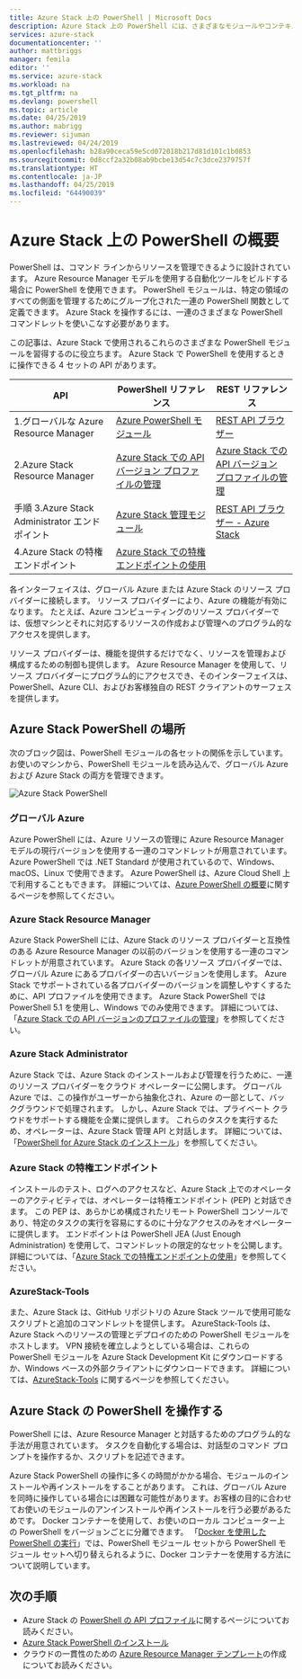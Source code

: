 ```yaml
---
title: Azure Stack 上の PowerShell | Microsoft Docs
description: Azure Stack 上の PowerShell には、さまざまなモジュールやコンテキストがあります。
services: azure-stack
documentationcenter: ''
author: mattbriggs
manager: femila
editor: ''
ms.service: azure-stack
ms.workload: na
ms.tgt_pltfrm: na
ms.devlang: powershell
ms.topic: article
ms.date: 04/25/2019
ms.author: mabrigg
ms.reviewer: sijuman
ms.lastreviewed: 04/24/2019
ms.openlocfilehash: b28a90ceca59e5cd072018b217d81d101c1b0853
ms.sourcegitcommit: 0d8ccf2a32b08ab9bcbe13d54c7c3dce2379757f
ms.translationtype: HT
ms.contentlocale: ja-JP
ms.lasthandoff: 04/25/2019
ms.locfileid: "64490039"
---
```

# <a name="get-started-with-powershell-on-azure-stack"></a>Azure Stack 上の PowerShell の概要

PowerShell は、コマンド ラインからリソースを管理できるように設計されています。 Azure Resource Manager モデルを使用する自動化ツールをビルドする場合に PowerShell を使用できます。 PowerShell モジュールは、特定の領域のすべての側面を管理するためにグループ化された一連の PowerShell 関数として定義できます。 Azure Stack を操作するには、一連のさまざまな PowerShell コマンドレットを使いこなす必要があります。

この記事は、Azure Stack で使用されるこれらのさまざまな PowerShell モジュールを習得するのに役立ちます。 Azure Stack で PowerShell を使用するときに操作できる 4 セットの API があります。

| API | PowerShell リファレンス | REST リファレンス |
| --- | --- | --- |
| 1.グローバルな Azure Resource Manager | [Azure PowerShell モジュール](https://github.com/Azure/azure-powershell/blob/master/documentation/azure-powershell-modules.md) | [REST API ブラウザー](https://docs.microsoft.com/rest/api/) |
| 2.Azure Stack Resource Manager | [Azure Stack での API バージョン プロファイルの管理](azure-stack-version-profiles.md) | [Azure Stack での API バージョン プロファイルの管理](azure-stack-version-profiles.md) |
| 手順 3.Azure Stack Administrator エンドポイント | [Azure Stack 管理モジュール](https://docs.microsoft.com/powershell/azure/azure-stack/overview) | [REST API ブラウザー - Azure Stack](https://docs.microsoft.com/rest/api/?term=Azure%20Azure%20Stack%20Admin) |
| 4.Azure Stack の特権エンドポイント | [Azure Stack での特権エンドポイントの使用](../operator/azure-stack-privileged-endpoint.md) | |

各インターフェイスは、グローバル Azure または Azure Stack のリソース プロバイダーに接続します。 リソース プロバイダーにより、Azure の機能が有効になります。 たとえば、Azure コンピューティングのリソース プロバイダーでは、仮想マシンとそれに対応するリソースの作成および管理へのプログラム的なアクセスを提供します。

リソース プロバイダーは、機能を提供するだけでなく、リソースを管理および構成するための制御も提供します。 Azure Resource Manager を使用して、リソース プロバイダーにプログラム的にアクセスでき、そのインターフェイスは、PowerShell、Azure CLI、およびお客様独自の REST クライアントのサーフェスを提供します。

## <a name="where-to-find-azure-stack-powershell"></a>Azure Stack PowerShell の場所

次のブロック図は、PowerShell モジュールの各セットの関係を示しています。 お使いのマシンから、PowerShell モジュールを読み込んで、グローバル Azure および Azure Stack の両方を管理できます。

![Azure Stack PowerShell](media/azure-stack-powershell-overview/Azure-Stack-PowerShell.png)

### <a name="global-azure"></a>グローバル Azure

Azure PowerShell には、Azure リソースの管理に Azure Resource Manager モデルの現行バージョンを使用する一連のコマンドレットが用意されています。 Azure PowerShell では .NET Standard が使用されているので、Windows、macOS、Linux で使用できます。 Azure PowerShell は、Azure Cloud Shell 上で利用することもできます。 詳細については、[Azure PowerShell の概要](https://docs.microsoft.com/powershell/azure/get-started-azureps)に関するページを参照してください。

### <a name="azure-stack-resource-manager"></a>Azure Stack Resource Manager

Azure Stack PowerShell には、Azure Stack のリソース プロバイダーと互換性のある Azure Resource Manager の以前のバージョンを使用する一連のコマンドレットが用意されています。 Azure Stack の各リソース プロバイダーでは、グローバル Azure にあるプロバイダーの古いバージョンを使用します。 Azure Stack でサポートされている各プロバイダーのバージョンを調整しやすくするために、API プロファイルを使用できます。 Azure Stack PowerShell ではPowerShell 5.1 を使用し、Windows でのみ使用できます。 詳細については、「[Azure Stack での API バージョンのプロファイルの管理](azure-stack-version-profiles.md)」を参照してください。

### <a name="azure-stack-administrator"></a>Azure Stack Administrator

Azure Stack では、Azure Stack のインストールおよび管理を行うために、一連のリソース プロバイダーをクラウド オペレーターに公開します。 グローバル Azure では、この操作がユーザーから抽象化され、Azure の一部として、バックグラウンドで処理されます。 しかし、Azure Stack では、プライベート クラウドをサポートする機能を企業に提供します。 これらのタスクを実行するため、オペレーターは、Azure Stack 管理 API と対話します。 詳細については、「[PowerShell for Azure Stack のインストール](../operator/azure-stack-powershell-install.md)」を参照してください。

### <a name="azure-stack-privileged-endpoint"></a>Azure Stack の特権エンドポイント

インストールのテスト、ログへのアクセスなど、Azure Stack 上でのオペレーターのアクティビティでは、オペレーターは特権エンドポイント (PEP) と対話できます。 この PEP は、あらかじめ構成されたリモート PowerShell コンソールであり、特定のタスクの実行を容易にするのに十分なアクセスのみをオペレーターに提供します。 エンドポイントは PowerShell JEA (Just Enough Administration) を使用して、コマンドレットの限定的なセットを公開します。 詳細については、「[Azure Stack での特権エンドポイントの使用](../operator/azure-stack-privileged-endpoint.md)」を参照してください。

### <a name="azurestack-tools"></a>AzureStack-Tools

また、Azure Stack は、GitHub リポジトリの Azure Stack ツールで使用可能なスクリプトと追加のコマンドレットを提供します。 AzureStack-Tools は、Azure Stack へのリソースの管理とデプロイのための PowerShell モジュールをホストします。 VPN 接続を確立しようとしている場合は、これらの PowerShell モジュールを Azure Stack Development Kit にダウンロードするか、Windows ベースの外部クライアントにダウンロードできます。 詳細については、[AzureStack-Tools](https://github.com/Azure/AzureStack-Tools) に関するページを参照してください。

## <a name="working-with-powershell-on-azure-stack"></a>Azure Stack の PowerShell を操作する

PowerShell には、Azure Resource Manager と対話するためのプログラム的な手法が用意されています。 タスクを自動化する場合は、対話型のコマンド プロンプトを操作するか、スクリプトを記述できます。

Azure Stack PowerShell の操作に多くの時間がかかる場合、モジュールのインストールや再インストールをすることがあります。 これは、グローバル Azure を同時に操作している場合には困難な可能性があります。お客様の目的に合わせてお使いのモジュールのアンインストールや再インストールを行う必要があるためです。 Docker コンテナーを使用して、お使いのローカル コンピューター上の PowerShell をバージョンごとに分離できます。 「[Docker を使用した PowerShell の実行](azure-stack-powershell-user-docker.md)」では、PowerShell モジュール セットから PowerShell モジュール セットへ切り替えられるように、Docker コンテナーを使用する方法について説明しています。


## <a name="next-steps"></a>次の手順

- Azure Stack の [PowerShell の API プロファイル](azure-stack-version-profiles.md)に関するページについてお読みください。
- [Azure Stack PowerShell のインストール](../operator/azure-stack-powershell-install.md)
- クラウドの一貫性のための [Azure Resource Manager テンプレート](azure-stack-develop-templates.md)の作成についてお読みください。